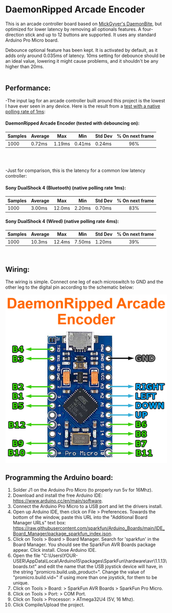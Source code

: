 # DaemonRipped Arcade Encoder
This is an arcade controller board based on [MickGyver's DaemonBite](https://github.com/MickGyver/DaemonBite-Arcade-Encoder), but optimized for lower latency by removing all optionals features. A four-direction stick and up to 12 buttons are supported. It uses any standard Arduino Pro Micro board.  

Debounce optional feature has been kept. It is activated by default, as it adds only around 0.035ms of latency. 10ms setting for debounce should be an ideal value, lowering it might cause problems, and it shouldn't be any higher than 20ms.  
<br />
## Performance:
-The input lag for an arcade controller built around this project is the lowest I have ever seen in any device. Here is the result from a [test with a native polling rate of 1ms](https://inputlag.science/controller/methodology):  

#### DaemonRipped Arcade Encoder (tested with debouncing on):
| Samples | Average | Max | Min | Std Dev | % On next frame |
| ------ | ------ | ------ | ------ | ------ | ------ | 
| 1000 | 0.72ms | 1.19ms | 0.41ms | 0.24ms | &nbsp; &nbsp; &nbsp; &nbsp; &nbsp; 96% |  

<br />  
<br /> 

-Just for comparison, this is the latency for a common low latency controller:
#### Sony DualShock 4 (Bluetooth) (native polling rate 1ms):
| Samples | Average | Max | Min | Std Dev | % On next frame |
| ------ | ------ | ------ | ------ | ------ | ------ |
| 1000 | 3.00ms | 12.0ms | 2.20ms | 0.70ms | &nbsp; &nbsp; &nbsp; &nbsp; &nbsp; 83% |  


#### Sony DualShock 4 (Wired) (native polling rate 4ms):
| Samples | Average | Max | Min | Std Dev | % On next frame | 
| ------ | ------ | ------ | ------ | ------ | ------ |
| 1000 | 10.3ms | 12.4ms | 7.50ms | 1.20ms | &nbsp; &nbsp; &nbsp; &nbsp; &nbsp; 39% |  

<br />  

## Wiring:  
The wiring is simple. Connect one leg of each microswitch to GND and the other leg to the digital pin according to the schematic below:  

![Assemble1](images/daemonbite-arcade-encoder-wiring.png)
<br />
## Programming the Arduino board:  
1. Solder J1 on the Arduino Pro Micro (to properly run 5v for 16Mhz).
2. Download and install the free Arduino IDE: https://www.arduino.cc/en/main/software.
3. Connect the Arduino Pro Micro to a USB port and let the drivers install.
4. Open up Arduino IDE, then click on File > Preferences. Towards the bottom of the window, paste this URL into the "Additional Board Manager URLs" text box: https://raw.githubusercontent.com/sparkfun/Arduino_Boards/main/IDE_Board_Manager/package_sparkfun_index.json.
5. Click on Tools > Board > Board Manager. Search for 'sparkfun' in the Board Manager. You should see the SparkFun AVR Boards package appear. Click install. Close Arduino IDE.
6. Open the file "C:\Users\YOUR-USER\AppData\Local\Arduino15\packages\SparkFun\hardware\avr\1.1.13\boards.txt" and edit the name that the USB joystick device will have, in the string "promicro.build.usb_product=". Change the value of "promicro.build.vid=" if using more than one joystick, for them to be unique.
7. Click on Tools > Board: > SparkFun AVR Boards > SparkFun Pro Micro.
8. Click on Tools > Port: > COM Port.
9. Click on Tools > Processor: > ATmega32U4 (5V, 16 Mhz).
10. Click Compile/Upload the project.
